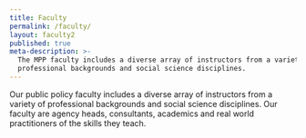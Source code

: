 ```yaml
---
title: Faculty
permalink: /faculty/
layout: faculty2
published: true
meta-description: >-
  The MPP faculty includes a diverse array of instructors from a variety of 
  professional backgrounds and social science disciplines.
---
```

Our public policy faculty includes a diverse array of instructors from a variety of professional backgrounds and social science disciplines. Our faculty are agency heads, consultants, academics and real world practitioners of the skills they teach.
